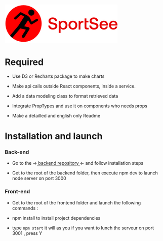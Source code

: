 ![Getting Started](../front-end/src/assets/img/logo.svg)

# Required

* Use D3 or Recharts package to make charts

* Make api calls outside React components, inside a service.

* Add a data modeling class to format retrieved data

* Integrate PropTypes and use it on components who needs props

* Make a detailled and english only Readme

# Installation and launch

### Back-end

 * Go to the -><a href="https://github.com/OpenClassrooms-Student-Center/P9-front-end-dashboard" name="general-info"> backend repository </a><- and follow installation steps

 * Get to the root of the backend folder, then execute npm dev to launch node server on port 3000

### Front-end

 * Get to the root of the frontend folder and launch the following commands :

 * npm install to install project dependencies

 * type `npm start` it will as you if you want to lunch the serveur on port 3001 , press Y
​





